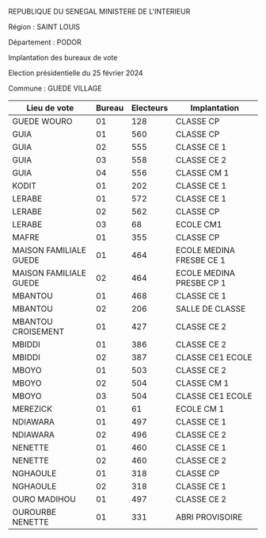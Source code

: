 REPUBLIQUE DU SENEGAL MINISTERE DE L'INTERIEUR

Région : SAINT LOUIS

Département : PODOR

Implantation des bureaux de vote

Election présidentielle du 25 février 2024

Commune : GUEDE VILLAGE

| Lieu de vote | Bureau | Electeurs | Implantation |
| - | - | - | - |
| GUEDE WOURO | 01 | 128 | CLASSE CP |
| GUIA | 01 | 560 | CLASSE CP |
| GUIA | 02 | 555 | CLASSE CE 1 |
| GUIA | 03 | 558 | CLASSE CE 2 |
| GUIA | 04 | 556 | CLASSE CM 1 |
| KODIT | 01 | 202 | CLASSE CE 1 |
| LERABE | 01 | 572 | CLASSE CE 1 |
| LERABE | 02 | 562 | CLASSE CP |
| LERABE | 03 | 68 | ECOLE CM1 |
| MAFRE | 01 | 355 | CLASSE CP |
| MAISON FAMILIALE GUEDE | 01 | 464 | ECOLE MEDINA FRESBE CE 1 |
| MAISON FAMILIALE GUEDE | 02 | 464 | ECOLE MEDINA PRESBE CP 1 |
| MBANTOU | 01 | 468 | CLASSE CE 1 |
| MBANTOU | 02 | 206 | SALLE DE CLASSE |
| MBANTOU CROISEMENT | 01 | 427 | CLASSE CE 2 |
| MBIDDI | 01 | 386 | CLASSE CE 2 |
| MBIDDI | 02 | 387 | CLASSE CE1 ECOLE |
| MBOYO | 01 | 503 | CLASSE CE 2 |
| MBOYO | 02 | 504 | CLASSE CM 1 |
| MBOYO | 03 | 504 | CLASSE CE1 ECOLE |
| MEREZICK | 01 | 61 | ECOLE CM 1 |
| NDIAWARA | 01 | 497 | CLASSE CE 1 |
| NDIAWARA | 02 | 496 | CLASSE CE 2 |
| NENETTE | 01 | 460 | CLASSE CE 1 |
| NENETTE | 02 | 460 | CLASSE CE 2 |
| NGHAOULE | 01 | 318 | CLASSE CP |
| NGHAOULE | 02 | 318 | CLASSE CE 1 |
| OURO MADIHOU | 01 | 497 | CLASSE CE 2 |
| OUROURBE NENETTE | 01 | 331 | ABRI PROVISOIRE |

<!-- PageNumber="18/32" -->
